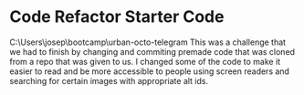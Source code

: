 # Code Refactor Starter Code
C:\Users\josep\bootcamp\urban-octo-telegram
This was a challenge that we had to finish by changing and commiting premade code that was cloned from a repo that was given to us.
I changed some of the code to make it easier to read and be more accessible to people using screen readers and searching for certain images with appropriate alt ids.
